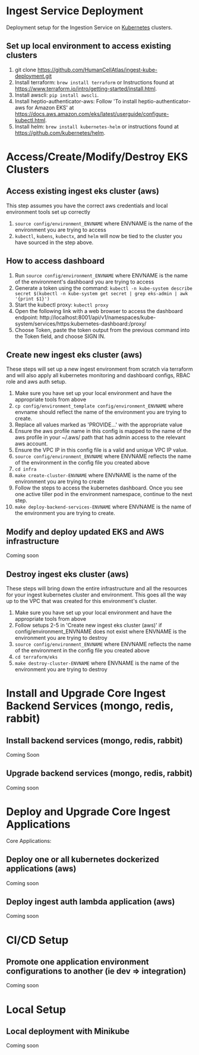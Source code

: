 # Ingest Service Deployment

Deployment setup for the Ingestion Service on  [Kubernetes](https://kubernetes.io/) clusters.

## Set up local environment to access existing clusters
1. git clone https://github.com/HumanCellAtlas/ingest-kube-deployment.git
2. Install terraform: `brew install terraform` or Instructions found at https://www.terraform.io/intro/getting-started/install.html.
3. Install awscli: `pip install awscli`.
4. Install heptio-authenticator-aws: Follow 'To install heptio-authenticator-aws for Amazon EKS' at https://docs.aws.amazon.com/eks/latest/userguide/configure-kubectl.html.
5. Install helm: `brew install kubernetes-helm` or instructions found at https://github.com/kubernetes/helm.

# Access/Create/Modify/Destroy EKS Clusters

## Access existing ingest eks cluster (aws)
This step assumes you have the correct aws credentials and local environment tools set up correctly
1. `source config/environment_ENVNAME` where ENVNAME is the name of the environment you are trying to access
2. `kubectl`, `kubens`, `kubectx`, and `helm` will now be tied to the cluster you have sourced in the step above.

## How to access dashboard
1. Run `source config/environment_ENVNAME` where ENVNAME is the name of the environment's dashboard you are trying to access
2. Generate a token using the command:
	`kubectl -n kube-system describe secret $(kubectl -n kube-system get secret | grep eks-admin | awk '{print $1}')`
3. Start the kubectl proxy:
	`kubectl proxy`
4. Open the following link with a web browser to access the dashboard endpoint: http://localhost:8001/api/v1/namespaces/kube-system/services/https:kubernetes-dashboard:/proxy/
5. Choose Token, paste the token output from the previous command into the Token field, and choose SIGN IN.

## Create new ingest eks cluster (aws)
These steps will set up a new ingest environment from scratch via terraform and will also apply all kubernetes monitoring and dashboard configs, RBAC role and aws auth setup.
1. Make sure you have set up your local environment and have the appropriate tools from above
2. `cp config/environment_template config/environment_ENVNAME` where envname should reflect the name of the environment you are trying to create.
3. Replace all values marked as 'PROVIDE...' with the appropriate value
4. Ensure the aws profile name in this config is mapped to the name of the aws profile in your ~/.aws/ path that has admin access to the relevant aws account.
5. Ensure the VPC IP in this config file is a valid and unique VPC IP value.
6. `source config/environment_ENVNAME` where ENVNAME reflects the name of the environment in the config file you created above
6. `cd infra`
7. `make create-cluster-ENVNAME` where ENVNAME is the name of the environment you are trying to create
8. Follow the steps to access the kubernetes dashboard. Once you see one active tiller pod in the environment namespace, continue to the next step.
9. `make deploy-backend-services-ENVNAME` where ENVNAME is the name of the environment you are trying to create.

## Modify and deploy updated EKS and AWS infrastructure
Coming soon

## Destroy ingest eks cluster (aws)
These steps will bring down the entire infrastructure and all the resources for your ingest kubernetes cluster and environment. This goes all the way up to the VPC that was created for this environment's cluster.
1. Make sure you have set up your local environment and have the appropriate tools from above
2. Follow setups 2-5 in 'Create new ingest eks cluster (aws)' if config/environment_ENVNAME does not exist where ENVNAME is the environment you are trying to destroy
3. `source config/environment_ENVNAME` where ENVNAME reflects the name of the environment in the config file you created above
4. `cd terraform/eks`
5. `make destroy-cluster-ENVNAME` where ENVNAME is the name of the environment you are trying to destroy

# Install and Upgrade Core Ingest Backend Services (mongo, redis, rabbit)

## Install backend services (mongo, redis, rabbit)
Coming Soon

## Upgrade backend services (mongo, redis, rabbit)
Coming soon

# Deploy and Upgrade Core Ingest Applications

Core Applications:

## Deploy one or all kubernetes dockerized applications (aws)
Coming soon

## Deploy ingest auth lambda application (aws)
Coming soon

# CI/CD Setup

## Promote one application environment configurations to another (ie dev => integration)
Coming soon

# Local Setup

## Local deployment with Minikube
Coming soon
